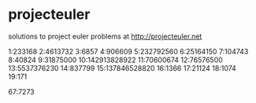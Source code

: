 projecteuler
============

solutions to project euler problems
at http://projecteuler.net

1:233168
2:4613732
3:6857
4:906609
5:232792560
6:25164150
7:104743
8:40824
9:31875000
10:142913828922
11:70600674
12:76576500
13:5537376230
14:837799
15:137846528820
16:1366
17:21124
18:1074
19:171

67:7273